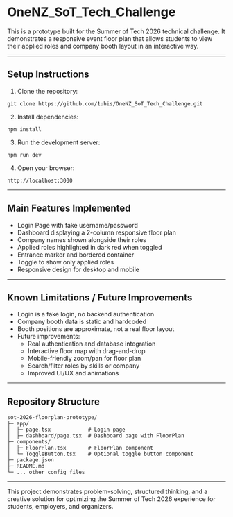# OneNZ_SoT_Tech_Challenge

This is a prototype built for the Summer of Tech 2026 technical challenge.
It demonstrates a responsive event floor plan that allows students to view their applied roles and company booth layout in an interactive way.

---

## Setup Instructions

1. Clone the repository:

```
git clone https://github.com/1uhis/OneNZ_SoT_Tech_Challenge.git
```

2. Install dependencies:

```
npm install
```

3. Run the development server:

```
npm run dev
```

4. Open your browser:

```
http://localhost:3000
```

---

## Main Features Implemented

- Login Page with fake username/password
- Dashboard displaying a 2-column responsive floor plan
- Company names shown alongside their roles
- Applied roles highlighted in dark red when toggled
- Entrance marker and bordered container
- Toggle to show only applied roles
- Responsive design for desktop and mobile

---

## Known Limitations / Future Improvements

- Login is a fake login, no backend authentication
- Company booth data is static and hardcoded
- Booth positions are approximate, not a real floor layout
- Future improvements:
  - Real authentication and database integration
  - Interactive floor map with drag-and-drop
  - Mobile-friendly zoom/pan for floor plan
  - Search/filter roles by skills or company
  - Improved UI/UX and animations

---

## Repository Structure

```
sot-2026-floorplan-prototype/
├─ app/
│  ├─ page.tsx            # Login page
│  ├─ dashboard/page.tsx  # Dashboard page with FloorPlan
├─ components/
│  ├─ FloorPlan.tsx       # FloorPlan component
│  └─ ToggleButton.tsx    # Optional toggle button component
├─ package.json
├─ README.md
└─ ... other config files
```

---

This project demonstrates problem-solving, structured thinking, and a creative solution for optimizing the Summer of Tech 2026 experience for students, employers, and organizers.
